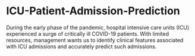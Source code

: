 # ICU-Patient-Admission-Prediction
During the early phase of the pandemic, hospital intensive care units (ICU) experienced a surge of critically ill COVID-19 patients. With limited resources, management wants us to identify clinical features associated with ICU admissions and accurately predict such admissions.
